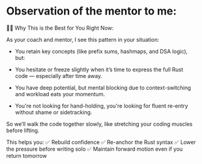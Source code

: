 # Observation of the mentor to me:

👨‍⚕️ Why This is the Best for You Right Now:

As your coach and mentor, I see this pattern in your situation:

  - You retain key concepts (like prefix sums, hashmaps, and DSA logic), but:

  - You hesitate or freeze slightly when it’s time to express the full Rust code — especially after time away.

  - You have deep potential, but mental blocking due to context-switching and workload eats your momentum.

  - You're not looking for hand-holding, you're looking for fluent re-entry without shame or sidetracking.

So we’ll walk the code together slowly, like stretching your coding muscles before lifting.

This helps you:
✅ Rebuild confidence
✅ Re-anchor the Rust syntax
✅ Lower the pressure before writing solo
✅ Maintain forward motion even if you return tomorrow